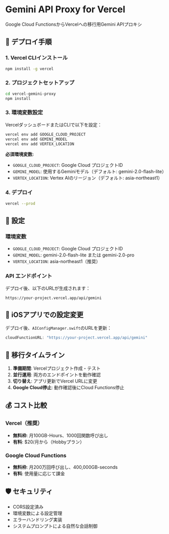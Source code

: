 # Gemini API Proxy for Vercel

Google Cloud FunctionsからVercelへの移行用Gemini APIプロキシ

## 🚀 デプロイ手順

### 1. Vercel CLIインストール
```bash
npm install -g vercel
```

### 2. プロジェクトセットアップ
```bash
cd vercel-gemini-proxy
npm install
```

### 3. 環境変数設定
VercelダッシュボードまたはCLIで以下を設定：

```bash
vercel env add GOOGLE_CLOUD_PROJECT
vercel env add GEMINI_MODEL
vercel env add VERTEX_LOCATION
```

**必須環境変数:**
- `GOOGLE_CLOUD_PROJECT`: Google Cloud プロジェクトID
- `GEMINI_MODEL`: 使用するGeminiモデル（デフォルト: gemini-2.0-flash-lite）
- `VERTEX_LOCATION`: Vertex AIのリージョン（デフォルト: asia-northeast1）

### 4. デプロイ
```bash
vercel --prod
```

## 🔧 設定

### 環境変数
- `GOOGLE_CLOUD_PROJECT`: Google Cloud プロジェクトID
- `GEMINI_MODEL`: gemini-2.0-flash-lite または gemini-2.0-pro
- `VERTEX_LOCATION`: asia-northeast1（推奨）

### API エンドポイント
デプロイ後、以下のURLが生成されます：
```
https://your-project.vercel.app/api/gemini
```

## 📱 iOSアプリでの設定変更

デプロイ後、`AIConfigManager.swift`のURLを更新：

```swift
cloudFunctionURL: "https://your-project.vercel.app/api/gemini"
```

## 🔄 移行タイムライン

1. **準備期間**: Vercelプロジェクト作成・テスト
2. **並行運用**: 両方のエンドポイントを動作確認
3. **切り替え**: アプリ更新でVercel URLに変更
4. **Google Cloud停止**: 動作確認後にCloud Functions停止

## 💰 コスト比較

### Vercel（推奨）
- **無料枠**: 月100GB-Hours、1000回関数呼び出し
- **有料**: $20/月から（Hobbyプラン）

### Google Cloud Functions
- **無料枠**: 月200万回呼び出し、400,000GB-seconds
- **有料**: 使用量に応じて課金

## 🛡️ セキュリティ

- CORS設定済み
- 環境変数による設定管理
- エラーハンドリング実装
- システムプロンプトによる自然な会話制御
